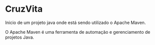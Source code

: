 # CruzVita
Inicio de um projeto java onde está sendo utilizado o Apache Maven.

O Apache Maven é uma ferramenta de automação e gerenciamento de projetos Java.
